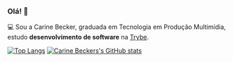 ### Olá! 👋

💻  Sou a Carine Becker, graduada em Tecnologia em Produção Multimídia, estudo **desenvolvimento de software** na [Trybe](https://www.betrybe.com/).

[![Top Langs](https://github-readme-stats.vercel.app/api/top-langs/?username=carinebecker&layout=compact&theme=dracula)](https://github.com/carinebecker/github-readme-stats)
[![Carine Beckers's GitHub stats](https://github-readme-stats.vercel.app/api?username=carinebecker&count_private=true&show_icons=true&theme=dracula)](https://github.com/carinebecker/github-readme-stats)
